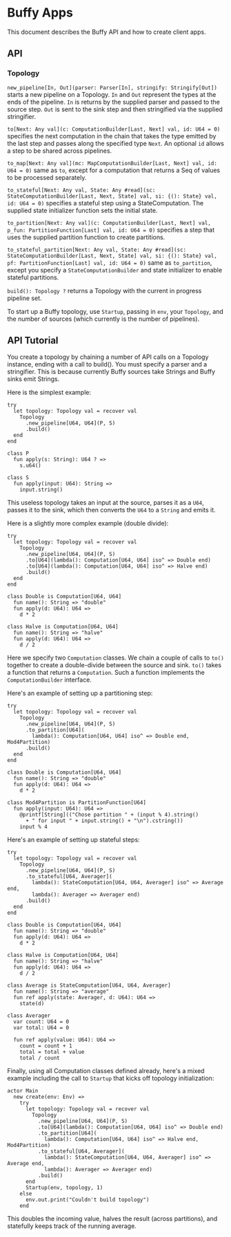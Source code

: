 # Buffy Apps

This document describes the Buffy API and how to create client apps.

## API

### Topology

`new_pipeline[In, Out](parser: Parser[In], stringify: Stringify[Out])`
  starts a new pipeline on a Topology. `In` and `Out` represent the types
  at the ends of the pipeline. `In` is returns by the supplied parser and passed to
  the source step. `Out` is sent to the sink step and then stringified
  via the supplied stringifier.

`to[Next: Any val](c: ComputationBuilder[Last, Next] val, id: U64 = 0)`
  specifies the next computation in the chain that takes the type emitted by
  the last step and passes along the specified type `Next`. An optional `id` allows
  a step to be shared across pipelines.

`to_map[Next: Any val](mc: MapComputationBuilder[Last, Next] val, id: U64 = 0)`
  same as `to`, except for a computation that returns a Seq of values
  to be processed separately.

`to_stateful[Next: Any val, State: Any #read](sc: StateComputationBuilder[Last, Next, State] val, si: {(): State} val, id: U64 = 0)`
  specifies a stateful step using a StateComputation. The supplied state initializer function
  sets the initial state.

`to_partition[Next: Any val](c: ComputationBuilder[Last, Next] val, p_fun: PartitionFunction[Last] val, id: U64 = 0)`
  specifies a step that uses the supplied partition function to create partitions.

`to_stateful_partition[Next: Any val, State: Any #read](sc: StateComputationBuilder[Last, Next, State] val, si: {(): State} val, pf: PartitionFunction[Last] val, id: U64 = 0)`
  same as `to_partition`, except you specify a `StateComputationBuilder` and
  state initializer to enable stateful partitions.

`build(): Topology ?`
  returns a Topology with the current in progress pipeline set.

To start up a Buffy topology, use `Startup`, passing in `env`, your `Topology`, and the
number of sources (which currently is the number of pipelines).


## API Tutorial

You create a topology by chaining a number of API calls on a Topology instance,
ending with a call to build().  You must specify a parser and a stringifier. This
is because currently Buffy sources take Strings and Buffy sinks emit Strings.

Here is the simplest example:

```
try
  let topology: Topology val = recover val
    Topology
      .new_pipeline[U64, U64](P, S)
      .build()
  end
end

class P
  fun apply(s: String): U64 ? =>
    s.u64()

class S
  fun apply(input: U64): String =>
    input.string()
```

This useless topology takes an input at the source, parses it as a `U64`, passes
it to the sink, which then converts the `U64` to a `String` and emits it.

Here is a slightly more complex example (double divide):

```
try
  let topology: Topology val = recover val
    Topology
      .new_pipeline[U64, U64](P, S)
      .to[U64](lambda(): Computation[U64, U64] iso^ => Double end)
      .to[U64](lambda(): Computation[U64, U64] iso^ => Halve end)
      .build()
  end
end

class Double is Computation[U64, U64]
  fun name(): String => "double"
  fun apply(d: U64): U64 =>
    d * 2

class Halve is Computation[U64, U64]
  fun name(): String => "halve"
  fun apply(d: U64): U64 =>
    d / 2
```

Here we specify two `Computation` classes. We chain a couple of calls to
`to()` together to create a double-divide between the source and
sink. `to()` takes a function that returns a `Computation`. Such a
function implements the `ComputationBuilder` interface.

Here's an example of setting up a partitioning step:
```
try
  let topology: Topology val = recover val
    Topology
      .new_pipeline[U64, U64](P, S)
      .to_partition[U64](
        lambda(): Computation[U64, U64] iso^ => Double end, Mod4Partition)
      .build()
  end
end

class Double is Computation[U64, U64]
  fun name(): String => "double"
  fun apply(d: U64): U64 =>
    d * 2

class Mod4Partition is PartitionFunction[U64]
  fun apply(input: U64): U64 =>
    @printf[String](("Chose partition " + (input % 4).string()
      + " for input " + input.string() + "\n").cstring())
    input % 4
```

Here's an example of setting up stateful steps:

```
try
  let topology: Topology val = recover val
    Topology
      .new_pipeline[U64, U64](P, S)
      .to_stateful[U64, Averager](
        lambda(): StateComputation[U64, U64, Averager] iso^ => Average end,
        lambda(): Averager => Averager end)
      .build()
  end
end

class Double is Computation[U64, U64]
  fun name(): String => "double"
  fun apply(d: U64): U64 =>
    d * 2

class Halve is Computation[U64, U64]
  fun name(): String => "halve"
  fun apply(d: U64): U64 =>
    d / 2

class Average is StateComputation[U64, U64, Averager]
  fun name(): String => "average"
  fun ref apply(state: Averager, d: U64): U64 =>
    state(d)

class Averager
  var count: U64 = 0
  var total: U64 = 0

  fun ref apply(value: U64): U64 =>
    count = count + 1
    total = total + value
    total / count
```

Finally, using all Computation classes defined already, here's a mixed example including
the call to `Startup` that kicks off topology initialization:

```
actor Main
  new create(env: Env) =>
    try
      let topology: Topology val = recover val
        Topology
          .new_pipeline[U64, U64](P, S)
          .to[U64](lambda(): Computation[U64, U64] iso^ => Double end)
          .to_partition[U64](
            lambda(): Computation[U64, U64] iso^ => Halve end, Mod4Partition)
          .to_stateful[U64, Averager](
            lambda(): StateComputation[U64, U64, Averager] iso^ => Average end,
            lambda(): Averager => Averager end)
          .build()
      end
      Startup(env, topology, 1)
    else
      env.out.print("Couldn't build topology")
    end
```

This doubles the incoming value, halves the result (across partitions), and statefully
keeps track of the running average.
